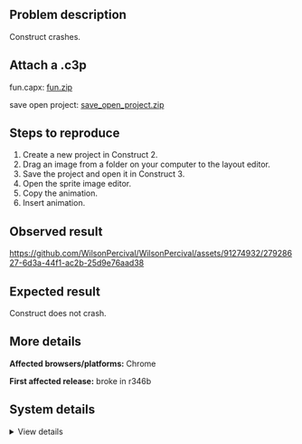 ## Problem description

Construct crashes.

## Attach a .c3p

fun.capx: [fun.zip](https://github.com/WilsonPercival/WilsonPercival/files/11840329/fun.zip)

save open project: [save_open_project.zip](https://github.com/WilsonPercival/WilsonPercival/files/11840326/save_open_project.zip)

## Steps to reproduce

1. Create a new project in Construct 2.
2. Drag an image from a folder on your computer to the layout editor.
3. Save the project and open it in Construct 3.
4. Open the sprite image editor.
5. Copy the animation.
6. Insert animation.

## Observed result

https://github.com/WilsonPercival/WilsonPercival/assets/91274932/27928627-6d3a-44f1-ac2b-25d9e76aad38

## Expected result

Construct does not crash.

## More details



**Affected browsers/platforms:** Chrome

**First affected release:** broke in r346b

## System details

<details><summary>View details</summary>

Error report information
Type: unhandled rejection
Reason: Error: frame not found @ Error: frame not found at d.stb (https://editor.construct.net/r346/projectResources.js:764:434) at d.bp (https://editor.construct.net/r346/projectResources.js:776:342) at https://editor.construct.net/r346/projectResources.js:2057:393 at bh (https://editor.construct.net/r346/main.js:371:235) at CCG.Sg.g.K.gnb.ju (https://editor.construct.net/r346/main.js:1533:148) at new CCG.Sg.g.K.gnb (https://editor.construct.net/r346/main.js:1533:97) at pa.j (https://editor.construct.net/r346/main.js:1136:44) at CCG.Zg.g.K.Uxa.ce (https://editor.construct.net/r346/main.js:1601:422) at q2a.Aoc.ga (https://editor.construct.net/r346/projectResources.js:2057:325) at Oy (https://editor.construct.net/r346/projectResources.js:155:465)
Stack: Error: frame not found at d.stb (https://editor.construct.net/r346/projectResources.js:764:434) at d.bp (https://editor.construct.net/r346/projectResources.js:776:342) at https://editor.construct.net/r346/projectResources.js:2057:393 at bh (https://editor.construct.net/r346/main.js:371:235) at CCG.Sg.g.K.gnb.ju (https://editor.construct.net/r346/main.js:1533:148) at new CCG.Sg.g.K.gnb (https://editor.construct.net/r346/main.js:1533:97) at pa.j (https://editor.construct.net/r346/main.js:1136:44) at CCG.Zg.g.K.Uxa.ce (https://editor.construct.net/r346/main.js:1601:422) at q2a.Aoc.ga (https://editor.construct.net/r346/projectResources.js:2057:325) at Oy (https://editor.construct.net/r346/projectResources.js:155:465)
Construct version: r346
URL: https://editor.construct.net/r346/
Date: Thu Jun 22 2023 23:10:00 GMT+0300 (Восточная Европа, летнее время)
Uptime: 631.9 s

Platform information
Product: Construct 3 r346 (beta)
Browser: Chrome 109.0.5414.120
Browser engine: Chromium
Context: browser
Operating system: Windows NT 0.1.0
Device type: desktop
Device pixel ratio: 1
Logical CPU cores: 2
Approx. device memory: 4 GB
User agent: Mozilla/5.0 (Windows NT 10.0; Win64; x64) AppleWebKit/537.36 (KHTML, like Gecko) Chrome/109.0.0.0 Safari/537.36
Language setting: en-US

WebGL information
Version string: WebGL 2.0 (OpenGL ES 3.0 Chromium)
Numeric version: 2
Supports NPOT textures: yes
Supports GPU profiling: no
Supports highp precision: yes
Vendor: Google Inc. (Google)
Renderer: ANGLE (Google, Vulkan 1.3.0 (SwiftShader Device (Subzero) (0x0000C0DE)), SwiftShader driver)
Major performance caveat: yes
Maximum texture size: 8192
Point size range: 1 to 1023
Extensions: EXT_color_buffer_float, EXT_color_buffer_half_float, EXT_float_blend, EXT_texture_compression_bptc, EXT_texture_compression_rgtc, EXT_texture_filter_anisotropic, OES_draw_buffers_indexed, OES_texture_float_linear, WEBGL_compressed_texture_astc, WEBGL_compressed_texture_etc, WEBGL_compressed_texture_etc1, WEBGL_compressed_texture_s3tc, WEBGL_compressed_texture_s3tc_srgb, WEBGL_debug_renderer_info, WEBGL_lose_context, WEBGL_multi_draw, OVR_multiview2

</details>
